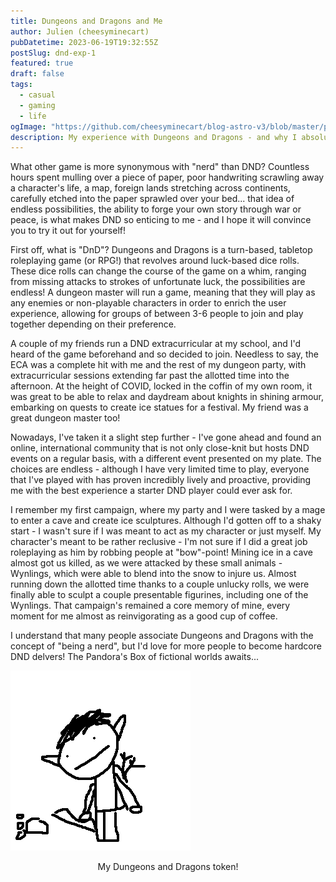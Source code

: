 ```yaml
---
title: Dungeons and Dragons and Me
author: Julien (cheesyminecart)
pubDatetime: 2023-06-19T19:32:55Z
postSlug: dnd-exp-1
featured: true
draft: false
tags:
  - casual
  - gaming
  - life
ogImage: "https://github.com/cheesyminecart/blog-astro-v3/blob/master/public/blog_images/token.png"
description: My experience with Dungeons and Dragons - and why I absolutely adore it!
---
```


What other game is more synonymous with "nerd" than DND? Countless hours spent mulling over a piece of paper, poor handwriting scrawling away a character's life, a map, foreign lands stretching across continents, carefully etched into the paper sprawled over your bed... that idea of endless possibilities, the ability to forge your own story through war or peace, is what makes DND so enticing to me - and I hope it will convince you to try it out for yourself!

First off, what is "DnD"? Dungeons and Dragons is a turn-based, tabletop roleplaying game (or RPG!) that revolves around luck-based dice rolls. These dice rolls can change the course of the game on a whim, ranging from missing attacks to strokes of unfortunate luck, the possibilities are endless! A dungeon master will run a game, meaning that they will play as any enemies or non-playable characters in order to enrich the user experience, allowing for groups of between 3-6 people to join and play together depending on their preference.

A couple of my friends run a DND extracurricular at my school, and I'd heard of the game beforehand and so decided to join. Needless to say, the ECA was a complete hit with me and the rest of my dungeon party, with extracurricular sessions extending far past the allotted time into the afternoon. At the height of COVID, locked in the coffin of my own room, it was great to be able to relax and daydream about knights in shining armour, embarking on quests to create ice statues for a festival. My friend was a great dungeon master too!

Nowadays, I've taken it a slight step further - I've gone ahead and found an online, international community that is not only close-knit but hosts DND events on a regular basis, with a different event presented on my plate. The choices are endless - although I have very limited time to play, everyone that I've played with has proven incredibly lively and proactive, providing me with the best experience a starter DND player could ever ask for.

I remember my first campaign, where my party and I were tasked by a mage to enter a cave and create ice sculptures. Although I'd gotten off to a shaky start - I wasn't sure if I was meant to act as my character or just myself. My character's meant to be rather reclusive - I'm not sure if I did a great job roleplaying as him by robbing people at "bow"-point! Mining ice in a cave almost got us killed, as we were attacked by these small animals - Wynlings, which were able to blend into the snow to injure us. Almost running down the allotted time thanks to a couple unlucky rolls, we were finally able to sculpt a couple presentable figurines, including one of the Wynlings. That campaign's remained a core memory of mine, every moment for me almost as reinvigorating as a good cup of coffee.

I understand that many people associate Dungeons and Dragons with the concept of "being a nerd", but I'd love for more people to become hardcore DND delvers! The Pandora's Box of fictional worlds awaits...

![Hastily Drawn DnD Token](../../../public/blog_images/token.png)

<figcaption style="text-align: center">My Dungeons and Dragons token!</figcaption>
